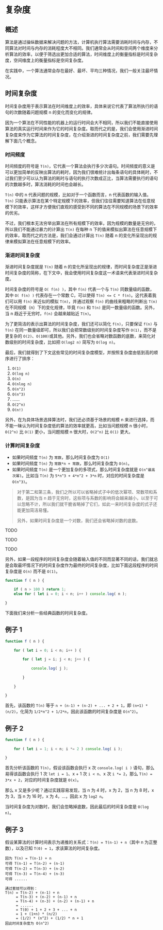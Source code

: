 # 复杂度

## 概述

算法是通过操纵数据来解决问题的方法，计算机执行算法需要消耗时间与内存，不同算法对时间与内存的消耗程度大不相同。我们通常会从时间和空间两个维度来分析算法的效率，以便于筛选出更加合适的算法，时间维度上的衡量指标是时间复杂度，空间维度上的衡量指标是空间复杂度。

在实践中，一个算法通常会存在最好、最坏、平均三种情况，我们一般关注最坏情况。

## 时间复杂度

时间复杂度用于表示算法在时间维度上的效率，具体来说它代表了算法所执行的语句的次数随着问题规模 n 的变化而变化的规律。

因为一个算法在不同性能的机器上的运行时间会大不相同，所以我们不能直接使用算法的真实运行时间来作为它的时间复杂度。取而代之的是，我们会使用渐进时间复杂度来作为它算法的时间复杂度，在介绍渐进的时间复杂度之前，我们需要先理解下面几个概念。

### 时间频度

时间频度的符号是 `T(n)`，它代表一个算法会执行多少次语句。时间频度的意义是可以更加简单的反映出算法的耗时，因为我们很难统计出每条语句的具体耗时，不过我们至少可以认为算法的耗时与语句的执行次数成正比，当算法需要执行的语句的次数越多时，算法消耗的时间也会越长。

`T(n)` 中的 n 代表问题的规模，比如对于一个函数而言，n 代表函数的输入值。`T(n)` 只能表示算法在某个特定规模下的效率，但我们往往需要知道算法在任意规模下的效率，这样才方便我们直观的感受到不同的算法在不同规模的场景下的效率的优劣。

不过，我们根本无法穷举出算法在所有规模下的效率，因为规模的数量是无穷的，所以我们不能通过暴力的计算出 `T(n)` 在每种 n 下的值来模拟出算法在任意规模下的效率，取而代之的方法是，我们会通过计算出 `T(n)` 随着 n 的变化所呈现出的规律来模拟算法在任意规模下的效率。

### 渐进时间复杂度

渐进时间复杂度就是 `T(n)` 随着 n 的变化所呈现出的规律，而时间复杂度正是渐进时间复杂度的简称，在下文中，我会使用时间复杂度这一术语来代表渐进时间复杂度。

时间复杂度的符号是 `O( f(n) )`，其中 `f(n)` 代表一个与 `T(n)` 同数量级的函数，其中 `O( f(n) )` 代表存在一个常数 C，可以使得 `T(n) <= C * f(n)`。这代表着我们可以用 `f(n)` 来近似的模拟 `T(n)`，并通过观察 `f(n)` 的曲线来粗略的判断出 `T(n)` 在不同规模（n）下的变化规律，毕竟 `f(n)` 和 `T(n)` 是同一数量级的函数。另外，当 n 趋近于无穷时，`f(n)` 会越来越贴近 `T(n)`。

为了更简洁的表示出算法的时间复杂度，我们还可以简化 `f(n)`，只要保证 `f(n)` 与 `T(n)` 在同一数量级即可，所以我们会把常数级别的时间复杂度写作 `O(1)`，而不是更复杂的 `O(2)`、`O(100)`或其他。另外，我们也会省略对数函数的底数，来简化对数级别的时间复杂度，比如把 `O(log2 n)` 简写为 `O(log n)`。

最后，我们就得到了下文这些常见的时间复杂度模型，并按照复杂度由低到高的顺序进行了排序：

1. `O(1)`
2. `O(log n)`
3. `O(n)`
4. `O(nlog n)`
5. `O(n^2)`
6. `O(n^3)`
7. ......
8. `O(2^n)`
9. `O(n!)`

另外，在为具体场景选择算法时，我们还必须基于场景的规模 n 来进行选择，而不能一昧认为时间复杂度低的算法的效率就更高，比如当问题规模 n 很小时，`O(2^n)` 比 `O(1)` 更小，当问题规模 n 很大时，`O(2^n)` 比 `O(1)` 更大。

### 计算时间复杂度

- 如果时间频度 `T(n)` 为 `常数`，那么时间复杂度为 `O(1)`
- 如果时间频度 `T(n)` 为 `常数*n + 常数`，那么时间复杂度为 `O(n)`。
- 如果时间频度 `T(n)` 是一个更加复杂的多项式，那么时间复杂度就是 `O(n^最高次幂)`。比如当 `T(n)` 为 `5*n^3 + 4*n^2 + 3*n` 时，对应的时间复杂度是 `O(n^3)`。

> 对于第二和第三条，我们之所以可以省略掉式子中的低次幂项、常数项和系数，是因为当 n 趋于无穷时，这些项与系数的影响将会越来越小，以至于可以忽略不计，所以我们就干脆省略掉了它们，如此一来时间复杂度的式子还能更加简洁易懂。
>
> 另外，如果时间复杂度是一个对数，我们还会省略掉对数的底数。

TODO

TODO

TODO

另外，如果一段程序的时间复杂度会随着输入值的不同而显著不同的话，我们就总是会取最坏情况下的时间复杂度作为最终的时间复杂度，比如下面这段程序的时间复杂度是 `O(n)` 而不是 `O(1)`。

```js
function f ( n ) {
    
    if ( n > 100 ) return 1;
    else for ( let i = 0; i < n; i++ ) console.log( n );
    
}
```

下面我们来分析一些经典函数的时间复杂度。

## 例子 1

```js
function f ( n ) {
    
    for ( let i = 0; i < n; i++ ) {
        
        for ( let j = i; j < n; j++ ) {
            
            console.log( j );
            
        }
        
    }
    
}
```

首先，该函数的 `T(n)` 等于 `n + (n-1) + (n-2) + ... + 2 + 1`，即 `(n+1) * (n/2)`，化简为 `1/2*n^2 + 1/2*n`，因此该函数的时间复杂度是 `O(n^2)`。

## 例子 2

```js
function f ( n ) {
    
    for ( let i = 1; i < n; i *= 2 ) console.log( i );
    
}
```

首先分析该函数的 `T(n)`，假设该函数会执行 x 次 `console.log( i )` 语句，那么易得该函数会执行 1 次 `let i = 1`、x + 1 次 `i < n`、x 次 `i *= 2`，那么 `T(n) = 3*x + 2`，对应的时间复杂度就是 `O(x)`。

那么 x 又是多少呢？通过实践容易发现，当 n 为 4 时，x 为 2，当 n 为 8 时，x 为 3，当 n 为 16 时，x 为 4，...，因此 x 为 `log2 n`。

当时间复杂度为对数时，我们会忽略掉底数，因此最后的时间复杂度是 `O(log n)`。

## 例子 3

假设某算法的计算时间表示为递推的关系式：`T(n) = T(n-1) + n`（其中 n 为正整数），以及已知 `T(0) = 1`，求该算法的时间复杂度。

```
因为 T(n) = T(n-1) + n
可得 T(n-1) = T(n-2) + (n-1)
可得 T(n-2) = T(n-3) + (n-2)
可得 T(n-3) = T(n-4) + (n-3)
可得 ......

通过套娃可以得到：
T(n) = T(n-2) + (n-1) + n
	 = T(n-3) + (n-2) + (n-1) + n
	 = T(n-4) + (n-3) + (n-2) + (n-1) + n
	 = ......
	 = T(0) + 1 + 2 + 3 + ... + n
	 = 1 + (1+n) * (n/2)
	 = (1/2) * (n^2) + (1/2) * n + 1
因此时间复杂度为 O(n^2)
```
